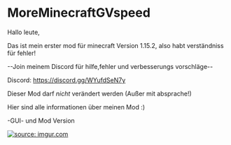 # MoreMinecraftGVspeed
Hallo leute,

Das ist mein erster mod für minecraft Version 1.15.2, also habt verständniss für fehler!

--Join meinem Discord für hilfe,fehler und verbesserungs vorschläge--

Discord: https://discord.gg/WYufdSeN7y

Dieser Mod darf *nicht* verändert werden (Außer mit absprache!)

Hier sind alle informationen über meinen Mod :)

-GUI- und Mod Version

<a href="https://imgur.com/xqQ0LBy"><img src="https://i.imgur.com/xqQ0LBy.jpg" title="source: imgur.com" /></a>
